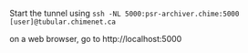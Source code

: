 Start the tunnel using `ssh -NL 5000:psr-archiver.chime:5000 [user]@tubular.chimenet.ca`

on a web browser, go to http://localhost:5000
